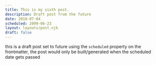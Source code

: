 ```yaml
---
title: This is my sixth post.
description: Draft post from the future
date: 2018-07-04
scheduled: 2099-06-23
layout: layouts/post.njk
draft: false
---
```


this is a draft post set to future using the ``` scheduled ``` property on the frontmatter, the post would only be built/generated when the scheduled date gets passed
